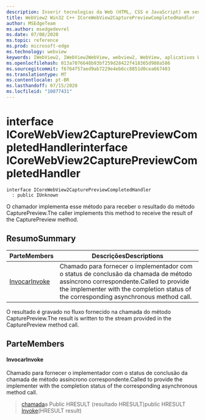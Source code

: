 ```yaml
---
description: Inserir tecnologias da Web (HTML, CSS e JavaScript) em seus aplicativos nativos com o controle WebView2 do Microsoft Edge
title: WebView2 Win32 C++ ICoreWebView2CapturePreviewCompletedHandler
author: MSEdgeTeam
ms.author: msedgedevrel
ms.date: 07/08/2020
ms.topic: reference
ms.prod: microsoft-edge
ms.technology: webview
keywords: IWebView2, IWebView2WebView, webview2, WebView, aplicativos Win32, Win32, Edge, ICoreWebView2, ICoreWebView2Controller, controle do navegador, HTML Edge, ICoreWebView2CapturePreviewCompletedHandler
ms.openlocfilehash: 013a7076648b93bf259d28422f418365d988a586
ms.sourcegitcommit: f6764f57aed9ab7229e4eb6cc8851d0cea667403
ms.translationtype: MT
ms.contentlocale: pt-BR
ms.lasthandoff: 07/15/2020
ms.locfileid: "10877431"
---
```

# <span data-ttu-id="68fef-104">interface ICoreWebView2CapturePreviewCompletedHandler</span><span class="sxs-lookup"><span data-stu-id="68fef-104">interface ICoreWebView2CapturePreviewCompletedHandler</span></span> 

```
interface ICoreWebView2CapturePreviewCompletedHandler
  : public IUnknown
```

<span data-ttu-id="68fef-105">O chamador implementa esse método para receber o resultado do método CapturePreview.</span><span class="sxs-lookup"><span data-stu-id="68fef-105">The caller implements this method to receive the result of the CapturePreview method.</span></span>

## <span data-ttu-id="68fef-106">Resumo</span><span class="sxs-lookup"><span data-stu-id="68fef-106">Summary</span></span>

 <span data-ttu-id="68fef-107">Parte</span><span class="sxs-lookup"><span data-stu-id="68fef-107">Members</span></span>                        | <span data-ttu-id="68fef-108">Descrições</span><span class="sxs-lookup"><span data-stu-id="68fef-108">Descriptions</span></span>
--------------------------------|---------------------------------------------
[<span data-ttu-id="68fef-109">Invocar</span><span class="sxs-lookup"><span data-stu-id="68fef-109">Invoke</span></span>](#invoke) | <span data-ttu-id="68fef-110">Chamado para fornecer o implementador com o status de conclusão da chamada de método assíncrono correspondente.</span><span class="sxs-lookup"><span data-stu-id="68fef-110">Called to provide the implementer with the completion status of the corresponding asynchronous method call.</span></span>

<span data-ttu-id="68fef-111">O resultado é gravado no fluxo fornecido na chamada do método CapturePreview.</span><span class="sxs-lookup"><span data-stu-id="68fef-111">The result is written to the stream provided in the CapturePreview method call.</span></span>

## <span data-ttu-id="68fef-112">Parte</span><span class="sxs-lookup"><span data-stu-id="68fef-112">Members</span></span>

#### <span data-ttu-id="68fef-113">Invocar</span><span class="sxs-lookup"><span data-stu-id="68fef-113">Invoke</span></span> 

<span data-ttu-id="68fef-114">Chamado para fornecer o implementador com o status de conclusão da chamada de método assíncrono correspondente.</span><span class="sxs-lookup"><span data-stu-id="68fef-114">Called to provide the implementer with the completion status of the corresponding asynchronous method call.</span></span>

> <span data-ttu-id="68fef-115">[chamada](#invoke)a Public HRESULT (resultado HRESULT)</span><span class="sxs-lookup"><span data-stu-id="68fef-115">public HRESULT [Invoke](#invoke)(HRESULT result)</span></span>

